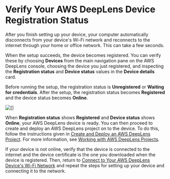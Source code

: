 # Verify Your AWS DeepLens Device Registration Status<a name="deeplens-getting-started-verify-connection"></a>

After you finish setting up your device, your computer automatically disconnects from your device's Wi\-Fi network and reconnects to the internet through your home or office network\. This can take a few seconds\. 

When the setup succeeds, the device becomes registered\. You can verify these by choosing **Devices** from the main navigation pane on the AWS DeepLens console, choosing the device you just registered, and inspecting the **Registration status** and **Device status** values in the **Device details** card\. 

Before running the setup, the registration status is **Unregistered** or **Waiting for credentials**\. After the setup, the registration status becomes **Registered** and the device status becomes **Online**\.

![\[\]](http://docs.aws.amazon.com/deeplens/latest/dg/images/deeplens-device-details-page.png)

When **Registration status** shows **Registered** and **Device status** shows **Online**, your AWS DeepLens device is ready\. You can then proceed to create and deploy an AWS DeepLens project on to the device\.  To do this, follow the instructions given in [Create and Deploy an AWS DeepLens Project](deeplens-create-deploy-project.md)\. For more information, see [Working with AWS DeepLens Projects](deeplens-projects.md)\. 

If your device is not online, verify that the device is connected to the internet and the device certificate is the one you downloaded when the device is registered\. Then, return to [Connect to Your AWS DeepLens Device's Wi\-Fi Network](deeplens-getting-started-connect.md) and repeat the steps for setting up your device and connecting it to the network\.